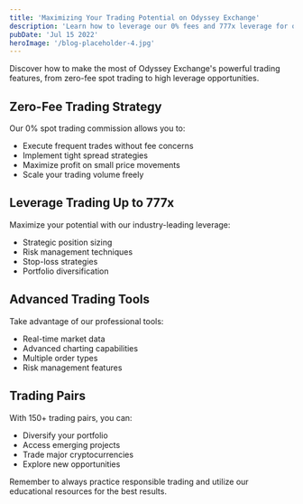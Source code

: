 ```yaml
---
title: 'Maximizing Your Trading Potential on Odyssey Exchange'
description: 'Learn how to leverage our 0% fees and 777x leverage for optimal trading'
pubDate: 'Jul 15 2022'
heroImage: '/blog-placeholder-4.jpg'
---
```


Discover how to make the most of Odyssey Exchange's powerful trading features, from zero-fee spot trading to high leverage opportunities.

## Zero-Fee Trading Strategy

Our 0% spot trading commission allows you to:
- Execute frequent trades without fee concerns
- Implement tight spread strategies
- Maximize profit on small price movements
- Scale your trading volume freely

## Leverage Trading Up to 777x

Maximize your potential with our industry-leading leverage:
- Strategic position sizing
- Risk management techniques
- Stop-loss strategies
- Portfolio diversification

## Advanced Trading Tools

Take advantage of our professional tools:
- Real-time market data
- Advanced charting capabilities
- Multiple order types
- Risk management features

## Trading Pairs

With 150+ trading pairs, you can:
- Diversify your portfolio
- Access emerging projects
- Trade major cryptocurrencies
- Explore new opportunities

Remember to always practice responsible trading and utilize our educational resources for the best results.